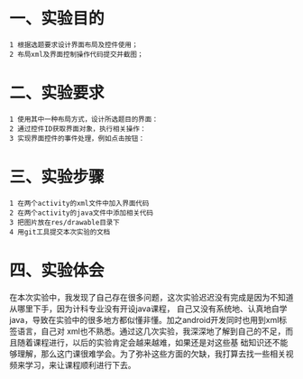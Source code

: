 # 一、实验目的
    1 根据选题要求设计界面布局及控件使用；
    2 布局xml及界面控制操作代码提交并截图；

# 二、实验要求
    1 使用其中一种布局方式，设计所选题目的界面：
    2 通过控件ID获取界面对象，执行相关操作：
    3 实现界面控件的事件处理，例如点击按钮：
    
# 三、实验步骤
    1 在两个activity的xml文件中加入界面代码
    2 在两个activity的java文件中添加相关代码
    3 把图片放在res/drawable目录下
    4 用git工具提交本次实验的文档
    

# 四、实验体会
  
  在本次实验中，我发现了自己存在很多问题，这次实验迟迟没有完成是因为不知道从哪里下手，因为计科专业没有开设java课程，
  自己又没有系统地、认真地自学java，导致在实验中的很多地方都似懂非懂。加之android开发同时也用到xml标签语言，自己对
  xml也不熟悉。通过这几次实验，我深深地了解到自己的不足，而且随着课程进行，以后的实验肯定会越来越难，如果还是对这些基
  础知识还不能够理解，那么这门课很难学会。为了弥补这些方面的欠缺，我打算去找一些相关视频来学习，来让课程顺利进行下去。
